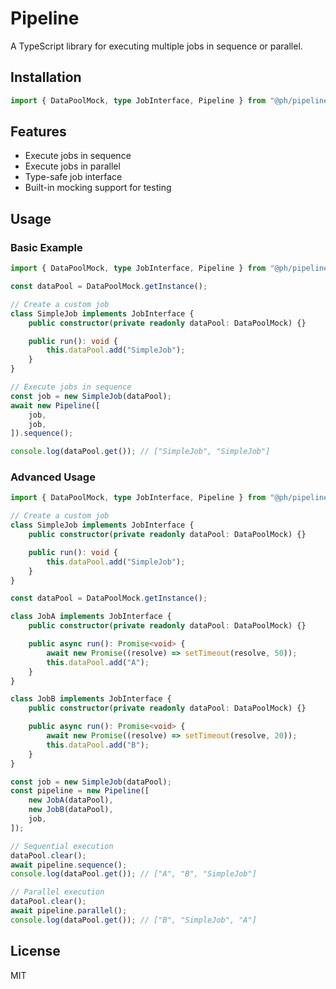 # Pipeline

A TypeScript library for executing multiple jobs in sequence or parallel.

## Installation

```ts
import { DataPoolMock, type JobInterface, Pipeline } from "@ph/pipeline";
```

## Features

- Execute jobs in sequence
- Execute jobs in parallel
- Type-safe job interface
- Built-in mocking support for testing

## Usage

### Basic Example

```ts
import { DataPoolMock, type JobInterface, Pipeline } from "@ph/pipeline";

const dataPool = DataPoolMock.getInstance();

// Create a custom job
class SimpleJob implements JobInterface {
    public constructor(private readonly dataPool: DataPoolMock) {}

    public run(): void {
        this.dataPool.add("SimpleJob");
    }
}

// Execute jobs in sequence
const job = new SimpleJob(dataPool);
await new Pipeline([
    job,
    job,
]).sequence();

console.log(dataPool.get()); // ["SimpleJob", "SimpleJob"]
```

### Advanced Usage

```ts
import { DataPoolMock, type JobInterface, Pipeline } from "@ph/pipeline";

// Create a custom job
class SimpleJob implements JobInterface {
    public constructor(private readonly dataPool: DataPoolMock) {}

    public run(): void {
        this.dataPool.add("SimpleJob");
    }
}

const dataPool = DataPoolMock.getInstance();

class JobA implements JobInterface {
    public constructor(private readonly dataPool: DataPoolMock) {}

    public async run(): Promise<void> {
        await new Promise((resolve) => setTimeout(resolve, 50));
        this.dataPool.add("A");
    }
}

class JobB implements JobInterface {
    public constructor(private readonly dataPool: DataPoolMock) {}

    public async run(): Promise<void> {
        await new Promise((resolve) => setTimeout(resolve, 20));
        this.dataPool.add("B");
    }
}

const job = new SimpleJob(dataPool);
const pipeline = new Pipeline([
    new JobA(dataPool),
    new JobB(dataPool),
    job,
]);

// Sequential execution
dataPool.clear();
await pipeline.sequence();
console.log(dataPool.get()); // ["A", "B", "SimpleJob"]

// Parallel execution
dataPool.clear();
await pipeline.parallel();
console.log(dataPool.get()); // ["B", "SimpleJob", "A"]
```

## License

MIT

